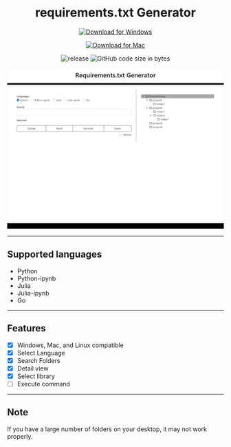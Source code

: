 <h1 align="center">requirements.txt Generator</h1>

<div align="center">

 [![Download for Windows](https://img.shields.io/badge/-Download%20for%20Windows-%2322A6F3)](https://github.com/ogty/RequirementsGenerator/releases/download/v1.1.1/Windows.zip)
  
 [![Download for Mac](https://img.shields.io/badge/-Download%20for%20Mac-%2322A6F3)](https://github.com/ogty/RequirementsGenerator/releases/download/v1.1.1/Mac.zip)

 ![release](https://img.shields.io/github/v/release/ogty/RequirementsGenerator?style=social)
 ![GitHub code size in bytes](https://img.shields.io/github/languages/code-size/ogty/RequirementsGenerator?style=social)
 
</div>

![sample](static/images/sample.gif)

***

## Supported languages

 - Python
 - Python-ipynb
 - Julia
 - Julia-ipynb
 - Go

***

## Features

 - [x] Windows, Mac, and Linux compatible
 - [x] Select Language
 - [x] Search Folders
 - [x] Detail view
 - [x] Select library
 - [ ] Execute command

***

## Note

If you have a large number of folders on your desktop, it may not work properly.
